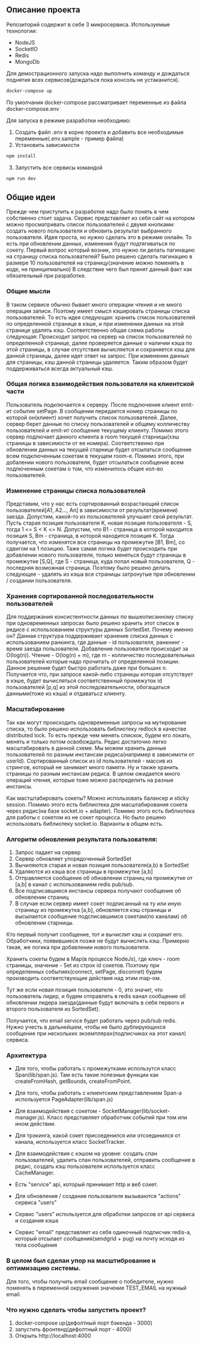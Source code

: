 ## Описание проекта
Репозиторий содержит в себе 3 микросервиса.
Используемые технологии: 
* NodeJS
* SocketIO
* Redis
* MongoDb

Для демострационного запуска надо выполнить команду и дождаться поднятия всех сервисов(дождаться пока консоль не устаканится).
```sh
docker-compose up
```

По умолчания docker-compose рассматривает переменные из файла docker-compose.env

Для запуска в режиме разработки необходимо:
1. Создать файл .env в корне проекта и добавить все необходимые переменные(.env.sample - пример файла)
2. Установить зависимости
```sh
npm install
```
3. Запустить все сервисы командой
```sh
npm run dev
```

## Общие идеи

Прежде чем приступить к разработке надо было понять в чем собственно стоит задача.
Сервис представляет из себя сайт на котором можно просматривать список пользователей с двумя кнопками: создать нового пользователя и обновить результат выбранного пользователя. 
Идея проста, но нужно сделать это в режиме онлайн. То есть при обновлении данных, изменения будут подтягиваться по сокету.
Первый вопрос который возник, это нужно ли делать пагинацию на страницу списка пользователей? 
Было решено сделать пагинацию в размере 10 пользователей на страницу(значение можно поменять в коде, не принципиально)
В следствие чего был принят данный факт как обязательный при разработке. 

### Общие мысли

В таком сервисе обычно бывает много операции чтения и не много операции записи. Поэтому имеет смысл кэшировать страницы списка пользователей. То есть идея следующая: хранить список пользователей по определенной странице в кэше, и при изменении данных на этой странице удалять кэш. Соответственно общая схема работы следующая:
Происходит запрос на сервер на список пользователей по определенной странице, далее проверяется данные о наличии кэша по этой страницы, в случае отсутствия вычисляется и сохраняется кэш для данной страницы, далее идет ответ на запрос.
При изменении данных для страницы, кэш данной страницы удаляется. Таким образом будет поддерживаться всегда актуальный кэш. 

### Общая логика взаимодействия пользователя на клиентской части

Пользователь подключается к серверу. 
После подлючения клиент emit-ит событие setPage. В сообщении передается номер страницы по которой он(клиент) хочет получить список пользователей. Далее, сервер берет данные по списку пользователей и общему колличеству пользователей и emit-ит сообщение текущему клиенту. Помимо этого сервер подлючает данного клиента в room текущей старницы(хэш страницы в зависимости от ее номера). Соответственно при обновлении данных на текущей старнице будет отсылаться сообщение всем подключенным сокетам в текущем room-е.
Помимо этого, при добалении нового пользователя, будет отсылаться сообщение всем подлюченным сокетам о том, что изменилось общее кол-во пользователей.

### Изменение страницы списка пользователей

Представим, что у нас есть сортированный возрастающий список пользователей[A1, A2..., An] в зависимости от результат(времени) заезда. Допустим, какой-то из пользователей улучшает свой результат. Пусть старая позиция пользователя K, новая позиция пользователя - S, тогда 1 <= S < K <= N. Допустим, что B1 - страница в которой находится позиция S, Bm - страница, в которой находится позиция K. Тогда получается, что изменятся все страницы на промежутке [B1, Bm], со сдвигом на 1 позицию.
Таже самая логика будет происходить при добавлении нового пользователя, только меняться будут страницы в промежутке [S,Q], где S - страница, куда попал новый пользователя, Q - последняя возможная страница. 
Поэтому было решено делать следующее - удалять из кэша все страницы затронутые при обновлении / создании пользователя.

### Хранения сортированной последовательности пользователей

Для поддержания консистентности данных по вышеописанному списку при одновременных запросах было решено хранить этот список в редисе с использованием структуры данных SortedSet. Почему именно он? Данная структура поддерживает хранение списка данных с использованием ранкинга, где данные - id пользователя, ранкнинг - время заезда пользователя.
Добавление пользователя происходит за O(log(n)).
Чтение  - O(log(n) + m), где m - колличество последовательных пользователей которые надо прочитать от определенной позиции. 
Данное решение будет быстро работать даже при больших n.
Получается что, при запросе какой-либо страницы которая отсутствует в кэше, будет вычисляться соответственный промежуток id пользователей [p,q] из этой последовательности, обогащаться данными(тоже из кэша) и отдаватьcz клиенту.

### Масштабирование

Так как могут происходить одновременные запросы на мутирование списка, то было решено использовать библиотеку redlock в качестве distributed lock. То есть прежде чем менять спискок, будем его локать, менять и только потом освобождать.
Редис достаточно легко масштабировать в данной схеме. Мы можем хранить данные пользователей по разным инстансам редиса(например в зависимоти от userId). Сортированный список из id пользователей - массив из стрингов, который не занимает много памяти. Ну и также хранить страницы по разным инстансам редиса. В целом ожидается много операций чтения, которые тоже можно распределить на разные инстансы. 

Как мастштабировать сокеты? Можно использовать балансер и sticky session.
Помимо этого есть библиотека для масштабирования сокета через редис(на базе socket.io + adapter). Помимо этого есть библиотека для работы с сокетом из не сокет процесса. Но было решено использовать библиотеку socket.io. Варианты в общем есть.

### Алгоритм обновления результата пользователя:
1. Запрос падает на сервер
2. Сервер обновляет упорядоченный SortedSet
3. Вычиляются старая и новая позиция пользователя(a,b) в SortedSet
4. Удаляются из кэша все страницы в промежутке [a,b]
5. Отправляется сообщение об обновлении страниц на промежутке от [a,b] в канал с использованием redis pub/sub.
6. Все подписавшиеся инстансы сервера получают сообщение об обновлении страниц
7. В случае если сервер имеет сокет подписанный на ту или иную страницу из промежутка [a,b], обновляется кэш страницы и высылается сообщение подсписавшимся сокетам(по каналам) об обновлении старницы.

Кто первый получит сообщение, тот и вычислит кэш и сохранит его. Обработчики, появившиеся позже не будут вычислять кэш.
Примерно такая, же логика при добавлении нового пользователя.

Хранить сокеты будем в Map(в процессе NodeJs), где ключ - room страницы, значение - Set из строк id сокетов. Поэтому при определенных событиях(connect, setPage, disconnet) будем производить соответствующие действия над этим map-ом.

Тут же если новая позиция пользователя - 0, это значит, что пользователь лидер, и будем отправлять в redis канал сообщение об обновлении лидера заезда(данные будут включать в себя первого и второго пользователя из SortedSet).

Получается, что email service будет работать через pub/sub redis. Нужно учесть в дальнейшем, чтобы не было дублирующихся сообщение при нескольких экземплярах(подписчиках на этот канал) сервиса.

### Архитектура 
* Для того, чтобы работать с промежутками использутся класс Span(lib/span.js). Там есть такие полезные функции как createFromHash, getBounds, createFromPoint.
* Для того, чтобы работать с клиентским представлением Span-a используется PageAdapter(lib/span.js)

* Для взаимодействия с сокетом - SocketManager(lib/socket-manager.js). Класс представляет обработчик событий при том или ином действии. 

* Для трэкинга, какой сокет присоеденился или отсоединился от канала, используется класс SocketTracker.

* Для взаимодействия с кэшом на уровне: создать спан пользователей, удалить спан пользователей, отправить сообщение в редис, создать кэш пользователя используется класс CacheManager.

* Есть "service" api, который принимает http и веб сокет.
* Для обновления / создания пользователя вызываются "actions" сервиса "users"
* Сервис "users" используется для обработки запросов от api сервиса и создания кэша
* Сервис "email" представляет из себя одиночный подписчик redis-a, который отсылает сообщения(sendgrid + pug) на почту исходя из тела сообщения

### В целом был сделан упор на масштибрование и оптимизацию системы. 

Для того, чтобы получить email сообщение о победителе, нужно поменять в переменной окружения значение TEST_EMAIL на нужный email.

### Что нужно сделать чтобы запустить проект?
1. docker-compose up(дефолтный порт бэкенда - 3000)
2. запустить фронтенд(дефолтный порт - 4000)
3. Открыть http://localhost:4000
